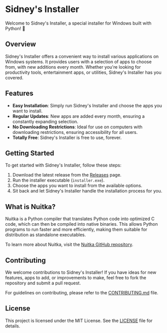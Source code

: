 # Sidney's Installer

Welcome to Sidney's Installer, a special installer for Windows built with Python! 🚀

## Overview

Sidney's Installer offers a convenient way to install various applications on Windows systems. It provides users with a selection of apps to choose from, with new additions every month. Whether you're looking for productivity tools, entertainment apps, or utilities, Sidney's Installer has you covered.

## Features

- **Easy Installation**: Simply run Sidney's Installer and choose the apps you want to install.
- **Regular Updates**: New apps are added every month, ensuring a constantly expanding selection.
- **No Downloading Restrictions**: Ideal for use on computers with downloading restrictions, ensuring accessibility for all users.
- **Totally Free**: Sidney's Installer is free to use, forever.

## Getting Started

To get started with Sidney's Installer, follow these steps:

1. Download the latest release from the [Releases](https://github.com/yourusername/sidneys-installer/releases) page.
2. Run the installer executable (`installer.exe`).
3. Choose the apps you want to install from the available options.
4. Sit back and let Sidney's Installer handle the installation process for you.

## What is Nuitka?

Nuitka is a Python compiler that translates Python code into optimized C code, which can then be compiled into native binaries. This allows Python programs to run faster and more efficiently, making them suitable for distribution as standalone executables.

To learn more about Nuitka, visit the [Nuitka GitHub repository](https://github.com/Nuitka/Nuitka).

## Contributing

We welcome contributions to Sidney's Installer! If you have ideas for new features, apps to add, or improvements to make, feel free to fork the repository and submit a pull request.

For guidelines on contributing, please refer to the [CONTRIBUTING.md](CONTRIBUTING.md) file.

## License

This project is licensed under the MIT License. See the [LICENSE](LICENSE.txt) file for details.
